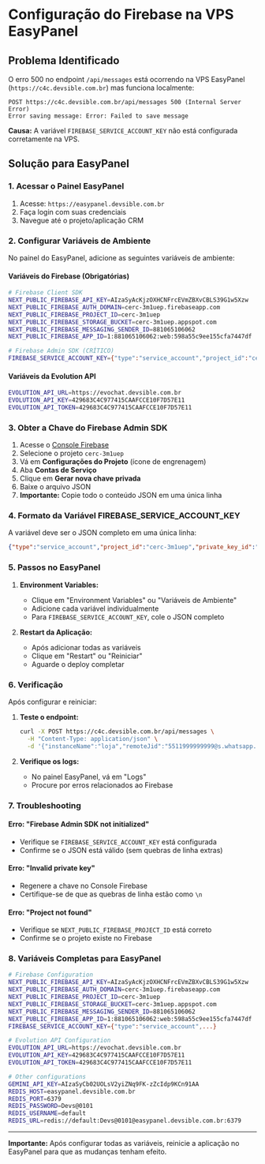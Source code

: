 # Configuração do Firebase na VPS EasyPanel

## Problema Identificado

O erro 500 no endpoint `/api/messages` está ocorrendo na VPS EasyPanel (`https://c4c.devsible.com.br`) mas funciona localmente:

```
POST https://c4c.devsible.com.br/api/messages 500 (Internal Server Error)
Error saving message: Error: Failed to save message
```

**Causa:** A variável `FIREBASE_SERVICE_ACCOUNT_KEY` não está configurada corretamente na VPS.

## Solução para EasyPanel

### 1. Acessar o Painel EasyPanel

1. Acesse: `https://easypanel.devsible.com.br`
2. Faça login com suas credenciais
3. Navegue até o projeto/aplicação CRM

### 2. Configurar Variáveis de Ambiente

No painel do EasyPanel, adicione as seguintes variáveis de ambiente:

#### Variáveis do Firebase (Obrigatórias)

```bash
# Firebase Client SDK
NEXT_PUBLIC_FIREBASE_API_KEY=AIzaSyAcKjzOXHCNFrcEVmZBXvCBLS39G1w5Xzw
NEXT_PUBLIC_FIREBASE_AUTH_DOMAIN=cerc-3m1uep.firebaseapp.com
NEXT_PUBLIC_FIREBASE_PROJECT_ID=cerc-3m1uep
NEXT_PUBLIC_FIREBASE_STORAGE_BUCKET=cerc-3m1uep.appspot.com
NEXT_PUBLIC_FIREBASE_MESSAGING_SENDER_ID=881065106062
NEXT_PUBLIC_FIREBASE_APP_ID=1:881065106062:web:598a55c9ee155cfa7447df

# Firebase Admin SDK (CRÍTICO)
FIREBASE_SERVICE_ACCOUNT_KEY={"type":"service_account","project_id":"cerc-3m1uep","private_key_id":"...","private_key":"-----BEGIN PRIVATE KEY-----\n...\n-----END PRIVATE KEY-----\n","client_email":"...","client_id":"...","auth_uri":"https://accounts.google.com/o/oauth2/auth","token_uri":"https://oauth2.googleapis.com/token","auth_provider_x509_cert_url":"https://www.googleapis.com/oauth2/v1/certs","client_x509_cert_url":"..."}
```

#### Variáveis da Evolution API

```bash
EVOLUTION_API_URL=https://evochat.devsible.com.br
EVOLUTION_API_KEY=429683C4C977415CAAFCCE10F7D57E11
EVOLUTION_API_TOKEN=429683C4C977415CAAFCCE10F7D57E11
```

### 3. Obter a Chave do Firebase Admin SDK

1. Acesse o [Console Firebase](https://console.firebase.google.com/)
2. Selecione o projeto `cerc-3m1uep`
3. Vá em **Configurações do Projeto** (ícone de engrenagem)
4. Aba **Contas de Serviço**
5. Clique em **Gerar nova chave privada**
6. Baixe o arquivo JSON
7. **Importante:** Copie todo o conteúdo JSON em uma única linha

### 4. Formato da Variável FIREBASE_SERVICE_ACCOUNT_KEY

A variável deve ser o JSON completo em uma única linha:

```json
{"type":"service_account","project_id":"cerc-3m1uep","private_key_id":"abc123","private_key":"-----BEGIN PRIVATE KEY-----\nMIIEvQIBADANBgkqhkiG9w0BAQEFAASCBKcwggSjAgEAAoIBAQC...\n-----END PRIVATE KEY-----\n","client_email":"firebase-adminsdk-xyz@cerc-3m1uep.iam.gserviceaccount.com","client_id":"123456789","auth_uri":"https://accounts.google.com/o/oauth2/auth","token_uri":"https://oauth2.googleapis.com/token","auth_provider_x509_cert_url":"https://www.googleapis.com/oauth2/v1/certs","client_x509_cert_url":"https://www.googleapis.com/oauth2/v1/certs/firebase-adminsdk-xyz%40cerc-3m1uep.iam.gserviceaccount.com"}
```

### 5. Passos no EasyPanel

1. **Environment Variables:**
   - Clique em "Environment Variables" ou "Variáveis de Ambiente"
   - Adicione cada variável individualmente
   - Para `FIREBASE_SERVICE_ACCOUNT_KEY`, cole o JSON completo

2. **Restart da Aplicação:**
   - Após adicionar todas as variáveis
   - Clique em "Restart" ou "Reiniciar"
   - Aguarde o deploy completar

### 6. Verificação

Após configurar e reiniciar:

1. **Teste o endpoint:**
   ```bash
   curl -X POST https://c4c.devsible.com.br/api/messages \
     -H "Content-Type: application/json" \
     -d '{"instanceName":"loja","remoteJid":"5511999999999@s.whatsapp.net","messageText":"Teste"}'
   ```

2. **Verifique os logs:**
   - No painel EasyPanel, vá em "Logs"
   - Procure por erros relacionados ao Firebase

### 7. Troubleshooting

#### Erro: "Firebase Admin SDK not initialized"
- Verifique se `FIREBASE_SERVICE_ACCOUNT_KEY` está configurada
- Confirme se o JSON está válido (sem quebras de linha extras)

#### Erro: "Invalid private key"
- Regenere a chave no Console Firebase
- Certifique-se de que as quebras de linha estão como `\n`

#### Erro: "Project not found"
- Verifique se `NEXT_PUBLIC_FIREBASE_PROJECT_ID` está correto
- Confirme se o projeto existe no Firebase

### 8. Variáveis Completas para EasyPanel

```bash
# Firebase Configuration
NEXT_PUBLIC_FIREBASE_API_KEY=AIzaSyAcKjzOXHCNFrcEVmZBXvCBLS39G1w5Xzw
NEXT_PUBLIC_FIREBASE_AUTH_DOMAIN=cerc-3m1uep.firebaseapp.com
NEXT_PUBLIC_FIREBASE_PROJECT_ID=cerc-3m1uep
NEXT_PUBLIC_FIREBASE_STORAGE_BUCKET=cerc-3m1uep.appspot.com
NEXT_PUBLIC_FIREBASE_MESSAGING_SENDER_ID=881065106062
NEXT_PUBLIC_FIREBASE_APP_ID=1:881065106062:web:598a55c9ee155cfa7447df
FIREBASE_SERVICE_ACCOUNT_KEY={"type":"service_account",...}

# Evolution API Configuration
EVOLUTION_API_URL=https://evochat.devsible.com.br
EVOLUTION_API_KEY=429683C4C977415CAAFCCE10F7D57E11
EVOLUTION_API_TOKEN=429683C4C977415CAAFCCE10F7D57E11

# Other configurations
GEMINI_API_KEY=AIzaSyCb02UOLsV2yiZNq9FK-zZcIdp9KCn91AA
REDIS_HOST=easypanel.devsible.com.br
REDIS_PORT=6379
REDIS_PASSWORD=Devs@0101
REDIS_USERNAME=default
REDIS_URL=redis://default:Devs@0101@easypanel.devsible.com.br:6379
```

---

**Importante:** Após configurar todas as variáveis, reinicie a aplicação no EasyPanel para que as mudanças tenham efeito.